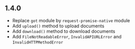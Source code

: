 ## 1.4.0

+ Replace `got` module by `request-promise-native` module
+ Add `upload()` method to upload documents
+ Add `download()` method to download documents
+ Add `FileNotReadableError`, `InvalidAPIURLError` and `InvalidHTTPMethodError`
